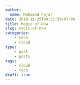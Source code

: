 ```yaml
---
author:
  name: Muhamad Fajar
date: 2018-11-25T04:52:59+07:00
title: Magic of Now
slug: magic-of-now
categories:
    - tech
    - cloud
type:
    - post
    - posts
tags:
    - cloud
    - tech
draft: true
---
```

